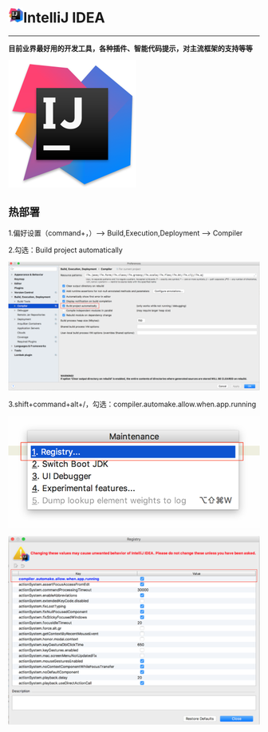 # <img src="../images/icon/IntelliJIDEA.png" width="30" height="30" />IntelliJ IDEA

---

**目前业界最好用的开发工具，各种插件、智能代码提示，对主流框架的支持等等**

<img src="../images/icon/IntelliJIDEA.png" style="zoom:25%" />

## 热部署

1.偏好设置（command+，）--> Build,Execution,Deployment --> Compiler

2.勾选：Build project automatically

![偏好设置](../images/idea_content/idea1-1.png)

3.shift+command+alt+/，勾选：compiler.automake.allow.when.app.running

![设置Register](../images/idea_content/idea1-2.png)

![设置Register](../images/idea_content/idea1-3.png)